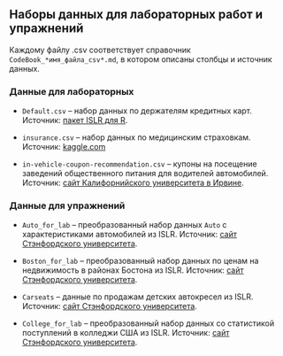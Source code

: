 
## Наборы данных для лабораторных работ и упражнений   

Каждому файлу .csv соответствует справочник `CodeBook_*имя_файла_csv*.md`, в котором описаны столбцы и источник данных.   


### Данные для лабораторных   

* `Default.csv` – набор данных по держателям кредитных карт. Источник: [пакет ISLR для R](https://cran.r-project.org/web/packages/ISLR/ISLR.pdf).  

* `insurance.csv` – набор данных по медицинским страховкам. Источник: [kaggle.com](https://www.kaggle.com/mirichoi0218/insurance/version/1)  

* `in-vehicle-coupon-recommendation.csv` – купоны на посещение заведений общественного питания для водителей автомобилей. Источник: [сайт Калифорнийского университета в Ирвине](https://archive.ics.uci.edu/ml/datasets/in-vehicle+coupon+recommendation).  


### Данные для упражнений   

* `Auto_for_lab` – преобразованный набор данных `Auto` с характеристиками автомобилей из ISLR. Источник: [сайт Стэнфордского  университета](https://web.stanford.edu/~hastie/ElemStatLearn/data.html).  

* `Boston_for_lab` – преобразованный набор данных по ценам на недвижимость в районах Бостона из ISLR. Источник: [сайт Стэнфордского  университета](https://web.stanford.edu/~hastie/ElemStatLearn/data.html).   

* `Carseats` – данные по продажам детских автокресел из ISLR. Источник: [сайт Стэнфордского  университета](https://web.stanford.edu/~hastie/ElemStatLearn/data.html).   

* `College_for_lab` – преобразованный набор данных со статистикой поступлений в колледжи США из ISLR. Источник: [сайт Стэнфордского  университета](https://web.stanford.edu/~hastie/ElemStatLearn/data.html).   

